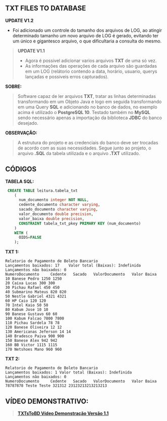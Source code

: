 ## TXT FILES TO DATABASE

**UPDATE V1.2**

  - Foi adicionado um controle do tamanho dos arquivos de LOG, ao atingir determinado tamanho um novo arquivo de LOG é gerado, 
 evitando ter um único e gigantesco arquivo, o que dificultaria a consulta do mesmo.

>**UPDATE V1.1**
>  - Agora é possivel adicionar varios arquivos **TXT** de uma só vez.
>  - As informações das operações de cada arquivo são guardadas em um LOG (relátorio contendo a data, horário, usuario, querys lançadas e possiveis erros capturados).


**SOBRE:**

> Software capaz de ler arquivos **TXT**, tratar as linhas determinadas transformando em um Objeto Java e logo em seguida    transformando em
> uma Query **SQL** e adicionando no banco de dados, no exemplo acima é
> utilizado o **PostgreSQL 10**. Testado também no **MySQL** sendo necessário
> apenas a importação da biblioteca **JDBC** do banco desejado.

**OBSERVAÇÃO:**

> A estrutura do projeto e as credenciais do banco deve ser trocadas de
> acordo com as suas necessidades. Segue junto ao projeto, o arquivo
> **.SQL** da tabela utilizada e o arquivo **.TXT** utilizado.

## CÓDIGOS

**TABELA SQL:**


```SQL
 CREATE TABLE leitura.tabela_txt
    (
      num_documento integer NOT NULL,
      cedente_documento character varying,
      sacado_documento character varying,
      valor_documento double precision,
      valor_baixa double precision,
      CONSTRAINT tabela_txt_pkey PRIMARY KEY (num_documento)
    )
    WITH (
      OIDS=FALSE
    );
```

**TXT 1:**

    Relatorio de Pagamento de Boleto Bancario
    Lançamentos baixados: 17	Valor total (Baixas): Indefinida
    Lançamentos não baixados: 0
    NumeroDocumento     Cedente   Sacado   ValorDocumento   Valor Baixa
    10 Banese Pedro 1250 1250
    20 Caixa Lucas 300 300
    30 Pichau Rafael 450 450
    40 Submarino Mateus 820 820
    50 Nestle Gabriel 4321 4321
    60 HP Caio 120 120
    70 Intel Kaio 50 50
    80 Kabum Jose 10 10
    90 Banese Gustavo 60 60
    100 Kabum Falcao 7800 7800
    110 Pichau Sardela 78 78
    120 Banese Oliveira 12 12
    130 Americanas Jeferson 14 14
    140 Bradesco Paiva 900 900
    150 Banese Alex 942 942
    160 BB Victor 1115 1115
    170 Netshoes Mano 960 960
    
**TXT 2:**

    Relatorio de Pagamento de Boleto Bancario
    Lançamentos baixados: 1 Valor total (Baixas): Indefinida
    Lançamentos não baixados: 0
    NumeroDocumento     Cedente   Sacado   ValorDocumento   Valor Baixa
    78787878 Teste Teste 321312 23123213213213213

## VÍDEO DEMONSTRATIVO:

>**[TXTsToBD Vídeo Demonstração Versão 1.1](https://www.youtube.com/watch?v=3gHM9sW4B20)**


